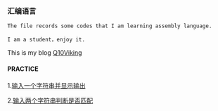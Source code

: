 
### 汇编语言
~~~
The file records some codes that I am learning assembly language.

I am a student，enjoy it.
~~~
This is my blog [Q10Viking](q10viking.github.io) 

#### PRACTICE

1.[输入一个字符串并显示输出](https://github.com/Q10Viking/assembly-Language/blob/master/1.asm)

2.[输入两个字符串判断是否匹配](https://github.com/Q10Viking/assembly-Language/blob/master/2.asm)